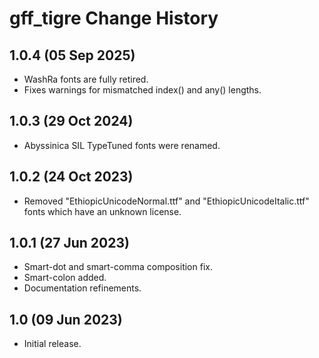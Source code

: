 gff_tigre Change History
========================

1.0.4 (05 Sep 2025)
-------------------
* WashRa fonts are fully retired.
* Fixes warnings for mismatched index() and any() lengths.

1.0.3 (29 Oct 2024)
--------------------
* Abyssinica SIL TypeTuned fonts were renamed.

1.0.2 (24 Oct 2023)
-------------------
* Removed "EthiopicUnicodeNormal.ttf" and "EthiopicUnicodeItalic.ttf" 
  fonts which have an unknown license.

1.0.1 (27 Jun 2023)
-------------------
* Smart-dot and smart-comma composition fix.
* Smart-colon added.
* Documentation refinements.

1.0 (09 Jun 2023)
-----------------
* Initial release.
